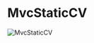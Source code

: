 # MvcStaticCV
![MvcStaticCV](https://github.com/savasduzgun/MvcStaticCV/assets/104729849/0d997ea5-749e-4112-9944-a9b33ff81df5)
